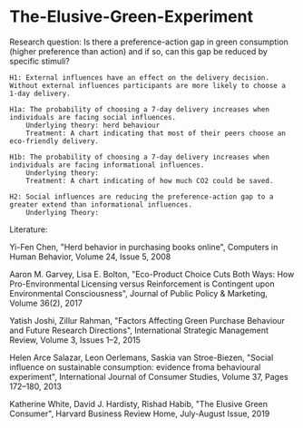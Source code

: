 # The-Elusive-Green-Experiment

Research question: Is there a preference-action gap in green consumption (higher preference than action) and if so, can this gap be reduced by specific stimuli? 


    H1: External influences have an effect on the delivery decision. Without external influences participants are more likely to choose a 1-day delivery.

    H1a: The probability of choosing a 7-day delivery increases when individuals are facing social influences.   
        Underlying theory: herd behaviour   
        Treatment: A chart indicating that most of their peers choose an eco-friendly delivery. 

    H1b: The probability of choosing a 7-day delivery increases when individuals are facing informational influences.  
        Underlying theory:   
        Treatment: A chart indicating of how much CO2 could be saved. 

    H2: Social influences are reducing the preference-action gap to a greater extend than informational influences.
        Underlying Theory:
    


Literature: 

Yi-Fen Chen,
"Herd behavior in purchasing books online",
Computers in Human Behavior,
Volume 24, Issue 5,
2008

Aaron M. Garvey, Lisa E. Bolton, 
"Eco-Product Choice Cuts Both Ways: How Pro-Environmental Licensing versus Reinforcement is Contingent upon Environmental Consciousness",
Journal of Public Policy & Marketing,
Volume 36(2),
2017

Yatish Joshi, Zillur Rahman,
"Factors Affecting Green Purchase Behaviour and Future Research Directions",
International Strategic Management Review,
Volume 3, Issues 1–2,
2015

Helen Arce Salazar, Leon Oerlemans, Saskia van Stroe-Biezen,
"Social influence on sustainable consumption: evidence froma behavioural experiment",
International Journal of Consumer Studies,
Volume 37, Pages 172–180,
2013

Katherine White, David J. Hardisty, Rishad Habib,
"The Elusive Green Consumer",
Harvard Business Review Home,
July-August Issue,
2019
